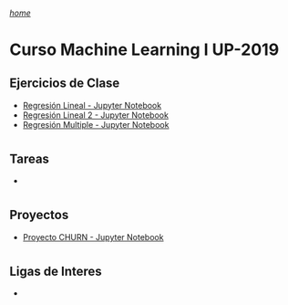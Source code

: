 ###### [home](/README.md)
# 
# Curso Machine Learning I UP-2019
 
## Ejercicios de Clase

* [Regresión Lineal - Jupyter Notebook](/MachineLearning/RegresionLineal.ipynb)
* [Regresión Lineal 2 - Jupyter Notebook](/MachineLearning/RegresionLineal-2.ipynb)
* [Regresión Multiple - Jupyter Notebook](/MachineLearning/RegresionMultiple.ipynb)
# 
## Tareas
*
# 
## Proyectos
* [Proyecto CHURN - Jupyter Notebook](/MachineLearning/Proyecto/CHURNAnalysis.ipynb)
# 
## Ligas de Interes
*